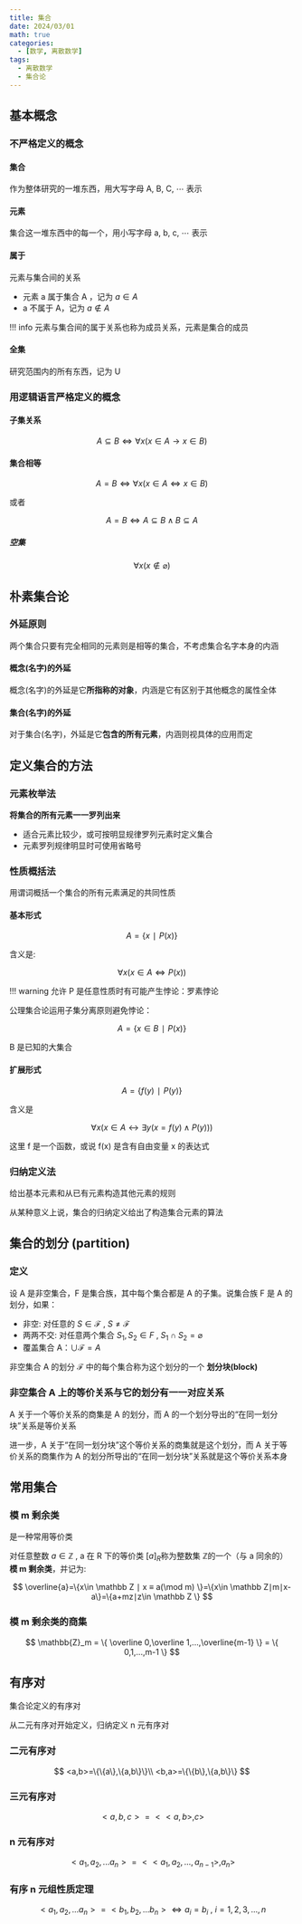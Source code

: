 ```yaml
---
title: 集合
date: 2024/03/01
math: true
categories:
  - [数学, 离散数学]
tags:
  - 离散数学
  - 集合论
---
```


## 基本概念

### 不严格定义的概念

#### 集合

作为整体研究的一堆东西，用大写字母 A, B, C, ⋯ 表示

#### 元素

集合这一堆东西中的每一个，用小写字母 a, b, c, ⋯ 表示

#### 属于

元素与集合间的关系

- 元素 a 属于集合 A ，记为 $a\in A$
- a 不属于 A，记为 $a\notin A$

!!! info 
    元素与集合间的属于关系也称为成员关系，元素是集合的成员

#### 全集

研究范围内的所有东西，记为 U

### 用逻辑语言严格定义的概念

#### 子集关系

$$
A \subseteq B \Leftrightarrow \forall x(x\in A \to x\in B)
$$

#### 集合相等

$$
A = B \Leftrightarrow \forall x(x\in A \Leftrightarrow x\in B)
$$

或者

$$
A=B \Leftrightarrow A\subseteq B \land B \subseteq A
$$

##### 空集

$$
\forall x(x\notin \varnothing)
$$

## 朴素集合论

### 外延原则

两个集合只要有完全相同的元素则是相等的集合，不考虑集合名字本身的内涵

#### 概念(名字)的外延

概念(名字)的外延是它**所指称的对象**，内涵是它有区别于其他概念的属性全体

#### 集合(名字)的外延

对于集合(名字)，外延是它**包含的所有元素**，内涵则视具体的应用而定

## 定义集合的方法

### 元素枚举法

**将集合的所有元素一一罗列出来**

- 适合元素比较少，或可按明显规律罗列元素时定义集合
- 元素罗列规律明显时可使用省略号

### 性质概括法

用谓词概括一个集合的所有元素满足的共同性质

#### 基本形式

$$
A = \{x∣P(x)\}
$$

含义是:

$$
\forall x(x\in A \Leftrightarrow P(x))
$$

!!! warning
    允许 P 是任意性质时有可能产生悖论：罗素悖论

公理集合论运用子集分离原则避免悖论：

$$
A=\{x\in B∣P(x)\}
$$

B 是已知的大集合

#### 扩展形式

$$
A=\{f(y)∣P(y)\}
$$

含义是

$$
\forall x(x\in A↔∃y(x=f(y)∧P(y)))
$$

这里 f 是一个函数，或说 f(x) 是含有自由变量 x 的表达式

### 归纳定义法

给出基本元素和从已有元素构造其他元素的规则

从某种意义上说，集合的归纳定义给出了构造集合元素的算法

## 集合的划分 (partition)

### 定义

设 A 是非空集合，F 是集合族，其中每个集合都是 A 的子集。说集合族 F 是 A 的划分，如果：

- 非空: 对任意的 $S\in \mathcal{F}$ , $S\neq\mathcal{F}$
- 两两不交: 对任意两个集合 $S_1, S_2\in F$ , $S_1\cap S_2=\varnothing$
- 覆盖集合 A：$\cup \mathcal{F}= A$

非空集合 A 的划分 $\mathcal{F}$ 中的每个集合称为这个划分的一个 **划分块(block)**

### 非空集合 A 上的等价关系与它的划分有一一对应关系

A 关于一个等价关系的商集是 A 的划分，而 A 的一个划分导出的“在同一划分块”关系是等价关系

进一步，A 关于“在同一划分块”这个等价关系的商集就是这个划分，而 A 关于等价关系的商集作为 A 的划分所导出的“在同一划分块”关系就是这个等价关系本身

## 常用集合

### 模 m 剩余类

是一种常用等价类

对任意整数 $a\in \mathbb{Z}$ , a 在 R 下的等价类 $[a]_R$称为整数集 $\mathbb Z$的一个（与 a 同余的）**模 m 剩余类**，并记为:

$$
\overline{a}=\{x\in \mathbb Z ∣ x ≡ a(\mod m) \}=\{x\in \mathbb Z∣m∣x-a\}=\{a+mz∣z\in \mathbb Z \}
$$

### 模 m 剩余类的商集

$$
\mathbb{Z}_m = \{ \overline 0,\overline 1,...,\overline{m-1} \} = \{ 0,1,...,m-1 \}
$$

## 有序对

集合论定义的有序对

从二元有序对开始定义，归纳定义 n 元有序对

### 二元有序对

$$
<a,b>=\{\{a\},\{a,b\}\}\\
<b,a>=\{\{b\},\{a,b\}\}
$$

### 三元有序对

$$
<a,b,c>=<<a,b>,c>
$$

### n 元有序对

$$
<a_1,a_2,...a_n>=<<a_1,a_2,...,a_{n-1}>,a_n>
$$

### 有序 n 元组性质定理

$$
<a_1,a_2,...a_n>=<b_1,b_2,...b_n> \Leftrightarrow a_i=b_i \ ,\ i=1,2,3,...,n
$$
